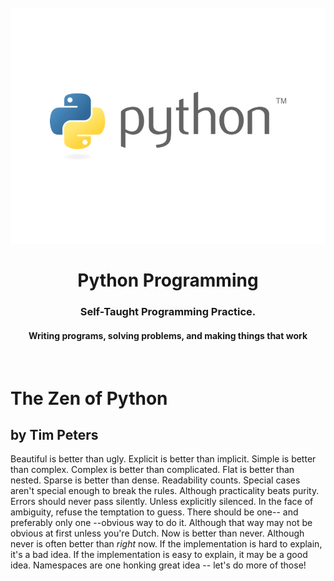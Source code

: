 <h1 align="center">
<br>
  <img src="img/python-3-logo.png" width="600">
  <br>
    <br>
  Python Programming
  <br>
</h1>

<h3 align="center">Self-Taught Programming Practice.</h3>

<h4 align="center">Writing programs, solving problems, and making things that work</h4>

<br>

# The Zen of Python
## by Tim Peters

Beautiful is better than ugly.
Explicit is better than implicit.
Simple is better than complex.
Complex is better than complicated.
Flat is better than nested.
Sparse is better than dense.
Readability counts.
Special cases aren't special enough to break the rules.
Although practicality beats purity.
Errors should never pass silently.
Unless explicitly silenced.
In the face of ambiguity, refuse the temptation to guess.
There should be one-- and preferably only one --obvious way to do it.
Although that way may not be obvious at first unless you're Dutch.
Now is better than never.
Although never is often better than *right* now.
If the implementation is hard to explain, it's a bad idea.
If the implementation is easy to explain, it may be a good idea.
Namespaces are one honking great idea -- let's do more of those!
